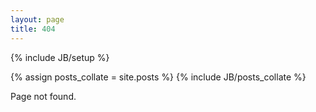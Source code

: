 ```yaml
---
layout: page
title: 404
---
```

{% include JB/setup %}

{% assign posts_collate = site.posts %}
{% include JB/posts_collate %}

Page not found.
